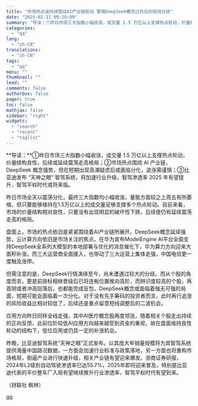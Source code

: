 ```yaml
---
title: "市场热点或持续围绕AI产业链轮动 警惕DeepSeek概念过热后的短线分歧"
date: "2025-02-11 09:20:09"
summary: "导读：①昨日市场三大指数小幅收涨，成交量 1.5 万亿以上支撑热点轮动，价量结构良性，后续或延续震荡..."
categories:
  - "qq"
lang:
  - "zh-CN"
translations:
  - "zh-CN"
tags:
  - "qq"
menu: ""
thumbnail: ""
lead: ""
comments: false
authorbox: false
pager: true
toc: false
mathjax: false
sidebar: "right"
widgets:
  - "search"
  - "recent"
  - "taglist"
---
```


**导读：**①昨日市场三大指数小幅收涨，成交量 1.5 万亿以上支撑热点轮动，价量结构良性，后续或延续震荡走高格局；②市场热点围绕 AI 产业链，DeepSeek 概念强势，但在短期出现高潮疑虑后或面临分化，追涨需谨慎；③比亚迪发布 “天神之眼” 智驾系统，将加速行业升级，智驾渗透率 2025 年有望提升，智驾平权时代或将来临。

昨日市场全天以震荡分化，最终三大指数均小幅收涨，量能方面较之上周五有所萎缩，但只要能够维持在1.5万亿以上的成交量足够支撑多个热点轮动。目前来看，市场的价量结构相对良性，只要没有出现明显的破坏性下跌，后续便仍有延续震荡走高的格局。

盘面上，市场的热点依旧是紧紧围绕着AI产业链所展开。DeepSeek概念延续强势，云计算方向依旧是市场关注的焦点。在华为宣布ModelEngine AI平台全面支持DeepSeek全系列大模型的本地部署与优化的消息催化下，华为算力方向迎来大面积补涨。而三大运营商全面接入，也带动了三大运营上集体走强，中国电信更一度触及涨停。

但需注意的是，DeepSeek行情演绎至今，尚未遭遇过较大的分歧。而从个股的角度而言，更是前排标相继晋级后已将连板位置推向高阶，而辨识度较高的个股，再首阴或者冲高回落后，也都能完成反包，DeepSeek概念或面临着强无可强的局面，短期可能会面临着一次分化。对于没有先手筹码的投资者而言，此时再行追涨的风险收益比相对较低了，后续还是重点留意短线调整后的二波机会。

应用方向昨日同样全线走强，其中AI医疗概念股再度领涨，随着相关个股走出持续的正向反馈，此前位阶较低AI应用方向越来越受到资金的重视，故在盘面维持良性轮动的结构下，低位应用或仍具一定的补涨机会。

昨晚，比亚迪智驾系统“天神之眼”正式发布。以其庞大年销量规模将为其智驾系统提供海量中国路况数据，一方面会加速行业标准与政策落地，另一方面也将重构市场格局，倒逼产业进行快速升级，相关产业链有望迎来爆发。浙商证券研报，2024年L2级别自动驾驶渗透率已达55.7%，2025年即将迎来普及，特别是比亚迪代表的平价整车厂入局有望继续推升行业渗透率，智驾平权时代有望到来。

（财联社 枫林）

[qq](https://new.qq.com/rain/a/20250211A01VOY00)
